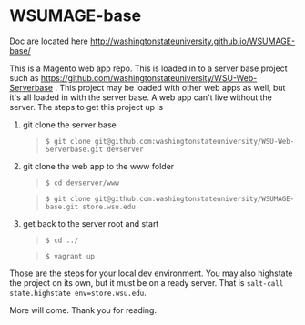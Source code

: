 WSUMAGE-base
============

Doc are located here http://washingtonstateuniversity.github.io/WSUMAGE-base/


This is a Magento web app repo.  This is loaded in to a server base project such as https://github.com/washingtonstateuniversity/WSU-Web-Serverbase .  This project may be loaded with other web apps as well, but it's all loaded in with the server base.  A web app can't live without the server.  The steps to get this project up is 

1. git clone the server base 

      > `$ git clone git@github.com:washingtonstateuniversity/WSU-Web-Serverbase.git devserver`
      
1. git clone the web app to the www folder 

      > `$ cd devserver/www`
      
      > `$ git clone git@github.com:washingtonstateuniversity/WSUMAGE-base.git store.wsu.edu`
      
1. get back to the server root and start

      > `$ cd ../`
      
      > `$ vagrant up`
      
Those are the steps for your local dev environment.  You may also highstate the project on its own, but it must be on a ready server.  That is `salt-call state.highstate env=store.wsu.edu`. 

More will come.  Thank you for reading.
